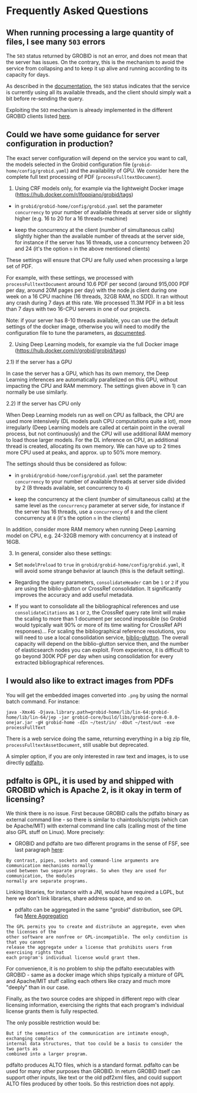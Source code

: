 <h1>Frequently Asked Questions</h1>


## When running processing a large quantity of files, I see many `503` errors

The `503` status returned by GROBID is not an error, and does not mean that the server has issues. On the contrary, this is the mechanism to avoid the service from collapsing and to keep it up alive and running according to its capacity for days.

As described in the [documentation](Grobid-service.md#apiprocessfulltextdocument), the `503` status indicates that the service is currently using all its available threads, and the client should simply wait a bit before re-sending the query.

Exploiting the `503` mechanism is already implemented in the different GROBID clients listed [here](Grobid-service.md#Clients-for-GROBID-Web-Services).

## Could we have some guidance for server configuration in production?

The exact server configuration will depend on the service you want to call, the models selected in the Grobid configuration file (`grobid-home/config/grobid.yaml`) and the availability of GPU. We consider here the complete full text processing of PDF (`processFulltextDocument`). 

1) Using CRF models only, for example via the lightweight Docker image (https://hub.docker.com/r/lfoppiano/grobid/tags) 

- in `grobid/grobid-home/config/grobid.yaml` set the parameter `concurrency` to your number of available threads at server side or slightly higher (e.g. 16 to 20 for a 16 threads-machine)

- keep the concurrency at the client (number of simultaneous calls) slightly higher than the available number of threads at the server side, for instance if the server has 16 threads, use a concurrency between 20 and 24 (it's the option `n` in the above mentioned clients)

These settings will ensure that CPU are fully used when processing a large set of PDF.  

For example, with these settings, we processed with `processFulltextDocument` around 10.6 PDF per second (around 915,000 PDF per day, around 20M pages per day) with the node.js client during one week on a 16 CPU machine (16 threads, 32GB RAM, no SDD). It ran without any crash during 7 days at this rate. We processed 11.3M PDF in a bit less than 7 days with two 16-CPU servers in one of our projects. 

Note: if your server has 8-10 threads available, you can use the default settings of the docker image, otherwise you will need to modify the configuration file to tune the parameters, as [documented](Configuration.md).

2) Using Deep Learning models, for example via the full Docker image (<https://hub.docker.com/r/grobid/grobid/tags>) 

2.1) If the server has a GPU

In case the server has a GPU, which has its own memory, the Deep Learning inferences are automatically parallelized on this GPU, without impacting the CPU and RAM memmory. The settings given above in 1) can normally be use similarly.

2.2) If the server has CPU only

When Deep Learning models run as well on CPU as fallback, the CPU are used more intensively (DL models push CPU computations quite a lot), more irregularly (Deep Learning models are called at certain point in the overall process, but not continuously) and the CPU will use additional RAM memory to load those larger models. For the DL inference on CPU, an additional thread is created, allocating its own memory. We can have up to 2 times more CPU used at peaks, and approx. up to 50% more memory. 

The settings should thus be considered as follow: 

- in `grobid/grobid-home/config/grobid.yaml` set the parameter `concurrency` to your number of available threads at server side divided by 2 (8 threads available, set concurrency to `4`)

- keep the concurrency at the client (number of simultaneous calls) at the same level as the `concurrency` parameter at server side, for instance if the server has 16 threads, use a `concurrency` of `8` and the client concurrency at `8` (it's the option `n` in the clients)

In addition, consider more RAM memory when running Deep Learning model on CPU, e.g. 24-32GB memory with concurrency at `8` instead of 16GB.

3) In general, consider also these settings:

- Set `modelPreload` to `true` in `grobid/grobid-home/config/grobid.yaml`, it will avoid some strange behavior at launch (this is the default setting).

- Regarding the query parameters, `consolidateHeader` can be `1`  or `2` if you are using the biblio-glutton or CrossRef consolidation. It significantly improves the accuracy and add useful metadata.

- If you want to consolidate all the bibliographical references and use `consolidateCitations` as `1` or `2`, the CrossRef query rate limit will make the scaling to more than 1 document per second impossible (so Grobid would typically wait 90% or more of its time waiting for CrossRef API responses)... For scaling the bibliographical reference resolutions, you will need to use a local consolidation service, [biblio-glutton](https://github.com/kermitt2/biblio-glutton). The overall capacity will depend on the biblio-glutton service then, and the number of elasticsearch nodes you can exploit. From experience, it is difficult to go beyond 300K PDF per day when using consolidation for every extracted bibliographical references. 

## I would also like to extract images from PDFs

You will get the embedded images converted into `.png` by using the normal batch command. For instance:

```console
java -Xmx4G -Djava.library.path=grobid-home/lib/lin-64:grobid-home/lib/lin-64/jep -jar grobid-core/build/libs/grobid-core-0.8.0-onejar.jar -gH grobid-home -dIn ~/test/in/ -dOut ~/test/out -exe processFullText 
```

There is a web service doing the same, returning everything in a big zip file, `processFulltextAssetDocument`, still usable but deprecated.

A simpler option, if you are only interested in raw text and images, is to use directly [pdfalto](https://github.com/kermitt2/pdfalto).


## pdfalto is GPL, it is used by and shipped with GROBID which is Apache 2, is it okay in term of licensing?

We think there is no issue. First because GROBID calls the pdfalto binary as external command line - so there is similar to chaintools/scripts (which can be Apache/MIT) with external command line calls (calling most of the time also GPL stuff on Linux). More precisely:

- GROBID and pdfalto are two different programs in the sense of FSF, see last paragraph [here](https://www.gnu.org/licenses/gpl-faq.en.html#MereAggregation): 

```text
By contrast, pipes, sockets and command-line arguments are communication mechanisms normally 
used between two separate programs. So when they are used for communication, the modules 
normally are separate programs. 
```

Linking libraries, for instance with a JNI, would have required a LGPL, but here we don't link libraries, share address space, and so on. 

- pdfalto can be aggregated in the same "grobid" distribution, see GPL faq [Mere Aggregation](https://www.gnu.org/licenses/gpl-faq.en.html#MereAggregation)

```text
The GPL permits you to create and distribute an aggregate, even when the licenses of the 
other software are nonfree or GPL-incompatible. The only condition is that you cannot 
release the aggregate under a license that prohibits users from exercising rights that 
each program's individual license would grant them.
```

For convenience, it is no problem to ship the pdfalto executables with GROBID - same as a docker image which ships typically a mixture of GPL and Apache/MIT stuff calling each others like crazy and much more "deeply" than in our case.

Finally, as the two source codes are shipped in different repo with clear licensing information, exercising the rights that each program's individual license grants them is fully respected.

The only possible restriction would be:

```text
But if the semantics of the communication are intimate enough, exchanging complex 
internal data structures, that too could be a basis to consider the two parts as 
combined into a larger program.
```

pdfalto produces ALTO files, which is a standard format. pdfalto can be used for many other purposes than GROBID. In return GROBID itself can support other inputs, like text or the old pdf2xml files, and could support ALTO files produced by other tools. So this restriction does not apply. 
